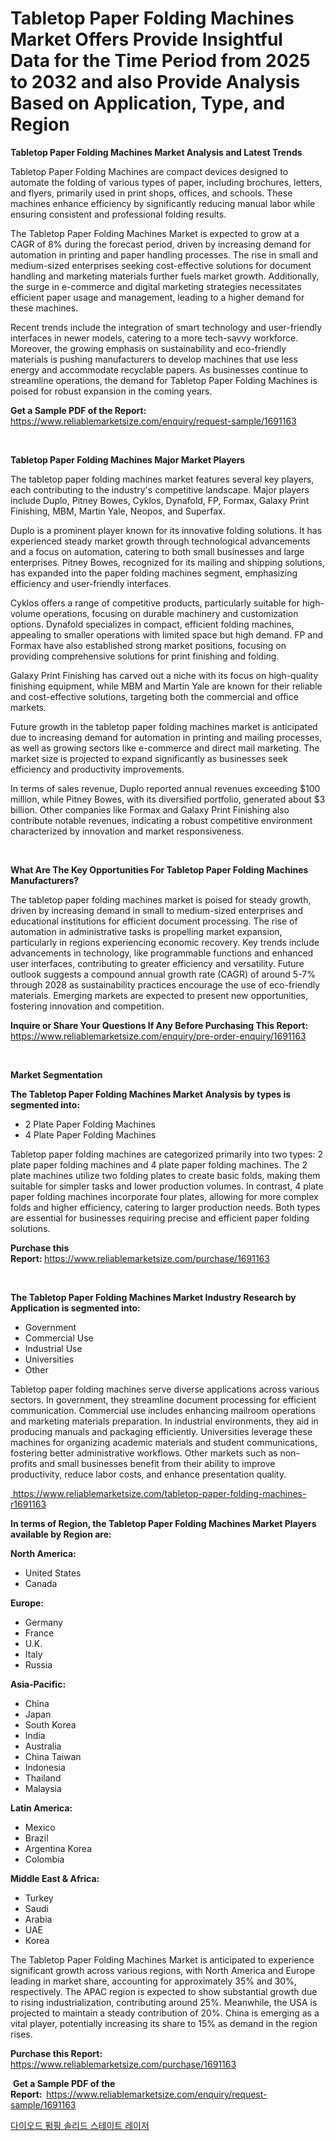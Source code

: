 <p><h1>Tabletop Paper Folding Machines Market Offers Provide Insightful Data for the Time Period from 2025 to 2032 and also Provide Analysis Based on Application, Type, and Region</h1></p><p><strong>Tabletop Paper Folding Machines Market Analysis and Latest Trends</strong></p>
<p><p>Tabletop Paper Folding Machines are compact devices designed to automate the folding of various types of paper, including brochures, letters, and flyers, primarily used in print shops, offices, and schools. These machines enhance efficiency by significantly reducing manual labor while ensuring consistent and professional folding results. </p><p>The Tabletop Paper Folding Machines Market is expected to grow at a CAGR of 8% during the forecast period, driven by increasing demand for automation in printing and paper handling processes. The rise in small and medium-sized enterprises seeking cost-effective solutions for document handling and marketing materials further fuels market growth. Additionally, the surge in e-commerce and digital marketing strategies necessitates efficient paper usage and management, leading to a higher demand for these machines. </p><p>Recent trends include the integration of smart technology and user-friendly interfaces in newer models, catering to a more tech-savvy workforce. Moreover, the growing emphasis on sustainability and eco-friendly materials is pushing manufacturers to develop machines that use less energy and accommodate recyclable papers. As businesses continue to streamline operations, the demand for Tabletop Paper Folding Machines is poised for robust expansion in the coming years.</p></p>
<p><strong>Get a Sample PDF of the Report:&nbsp;</strong> <a href="https://www.reliablemarketsize.com/enquiry/request-sample/1691163?utm_campaign=1103&utm_medium=2&utm_source=Github&utm_content=ia&utm_term=07012025&utm_id=tabletop-paper-folding-machines">https://www.reliablemarketsize.com/enquiry/request-sample/1691163</a></p>
<p>&nbsp;</p>
<p><strong>Tabletop Paper Folding Machines Major Market Players</strong></p>
<p><p>The tabletop paper folding machines market features several key players, each contributing to the industry's competitive landscape. Major players include Duplo, Pitney Bowes, Cyklos, Dynafold, FP, Formax, Galaxy Print Finishing, MBM, Martin Yale, Neopos, and Superfax.</p><p>Duplo is a prominent player known for its innovative folding solutions. It has experienced steady market growth through technological advancements and a focus on automation, catering to both small businesses and large enterprises. Pitney Bowes, recognized for its mailing and shipping solutions, has expanded into the paper folding machines segment, emphasizing efficiency and user-friendly interfaces.</p><p>Cyklos offers a range of competitive products, particularly suitable for high-volume operations, focusing on durable machinery and customization options. Dynafold specializes in compact, efficient folding machines, appealing to smaller operations with limited space but high demand. FP and Formax have also established strong market positions, focusing on providing comprehensive solutions for print finishing and folding.</p><p>Galaxy Print Finishing has carved out a niche with its focus on high-quality finishing equipment, while MBM and Martin Yale are known for their reliable and cost-effective solutions, targeting both the commercial and office markets.</p><p>Future growth in the tabletop paper folding machines market is anticipated due to increasing demand for automation in printing and mailing processes, as well as growing sectors like e-commerce and direct mail marketing. The market size is projected to expand significantly as businesses seek efficiency and productivity improvements.</p><p>In terms of sales revenue, Duplo reported annual revenues exceeding $100 million, while Pitney Bowes, with its diversified portfolio, generated about $3 billion. Other companies like Formax and Galaxy Print Finishing also contribute notable revenues, indicating a robust competitive environment characterized by innovation and market responsiveness.</p></p>
<p>&nbsp;</p>
<p><strong>What Are The Key Opportunities For Tabletop Paper Folding Machines Manufacturers?</strong></p>
<p><p>The tabletop paper folding machines market is poised for steady growth, driven by increasing demand in small to medium-sized enterprises and educational institutions for efficient document processing. The rise of automation in administrative tasks is propelling market expansion, particularly in regions experiencing economic recovery. Key trends include advancements in technology, like programmable functions and enhanced user interfaces, contributing to greater efficiency and versatility. Future outlook suggests a compound annual growth rate (CAGR) of around 5-7% through 2028 as sustainability practices encourage the use of eco-friendly materials. Emerging markets are expected to present new opportunities, fostering innovation and competition.</p></p>
<p><strong>Inquire or Share Your Questions If Any Before Purchasing This Report:</strong> <a href="https://www.reliablemarketsize.com/enquiry/pre-order-enquiry/1691163?utm_campaign=1103&utm_medium=2&utm_source=Github&utm_content=ia&utm_term=07012025&utm_id=tabletop-paper-folding-machines">https://www.reliablemarketsize.com/enquiry/pre-order-enquiry/1691163</a></p>
<p>&nbsp;</p>
<p><strong>Market Segmentation</strong></p>
<p><strong>The Tabletop Paper Folding Machines Market Analysis by types is segmented into:</strong></p>
<p><ul><li>2 Plate Paper Folding Machines</li><li>4 Plate Paper Folding Machines</li></ul></p>
<p><p>Tabletop paper folding machines are categorized primarily into two types: 2 plate paper folding machines and 4 plate paper folding machines. The 2 plate machines utilize two folding plates to create basic folds, making them suitable for simpler tasks and lower production volumes. In contrast, 4 plate paper folding machines incorporate four plates, allowing for more complex folds and higher efficiency, catering to larger production needs. Both types are essential for businesses requiring precise and efficient paper folding solutions.</p></p>
<p><strong>Purchase this Report:&nbsp;</strong><a href="https://www.reliablemarketsize.com/purchase/1691163?utm_campaign=1103&utm_medium=2&utm_source=Github&utm_content=ia&utm_term=07012025&utm_id=tabletop-paper-folding-machines">https://www.reliablemarketsize.com/purchase/1691163</a></p>
<p>&nbsp;</p>
<p><strong>The Tabletop Paper Folding Machines Market Industry Research by Application is segmented into:</strong></p>
<p><ul><li>Government</li><li>Commercial Use</li><li>Industrial Use</li><li>Universities</li><li>Other</li></ul></p>
<p><p>Tabletop paper folding machines serve diverse applications across various sectors. In government, they streamline document processing for efficient communication. Commercial use includes enhancing mailroom operations and marketing materials preparation. In industrial environments, they aid in producing manuals and packaging efficiently. Universities leverage these machines for organizing academic materials and student communications, fostering better administrative workflows. Other markets such as non-profits and small businesses benefit from their ability to improve productivity, reduce labor costs, and enhance presentation quality.</p></p>
<p><a href="https://www.reliablemarketsize.com/tabletop-paper-folding-machines-r1691163?utm_campaign=1103&utm_medium=2&utm_source=Github&utm_content=ia&utm_term=07012025&utm_id=tabletop-paper-folding-machines">&nbsp;https://www.reliablemarketsize.com/tabletop-paper-folding-machines-r1691163</a></p>
<p><strong>In terms of Region, the Tabletop Paper Folding Machines Market Players available by Region are:</strong></p>
<p>
    <p> <strong> North America: </strong>
        <ul>
            <li>United States</li>
            <li>Canada</li>
        </ul>
        </p> 
    <p> <strong> Europe: </strong>
        <ul>
            <li>Germany</li>
            <li>France</li>
            <li>U.K.</li>
            <li>Italy</li>
            <li>Russia</li>
        </ul>
        </p> 
    <p> <strong> Asia-Pacific: </strong>
        <ul>
            <li>China</li>
            <li>Japan</li>
            <li>South Korea</li>
            <li>India</li>
            <li>Australia</li>
            <li>China Taiwan</li>
            <li>Indonesia</li>
            <li>Thailand</li>
            <li>Malaysia</li>
        </ul>
        </p> 
    <p> <strong> Latin America: </strong>
        <ul>
            <li>Mexico</li>
            <li>Brazil</li>
            <li>Argentina Korea</li>
            <li>Colombia</li>
        </ul>
        </p> 
    <p> <strong> Middle East & Africa: </strong>
        <ul>
            <li>Turkey</li>
            <li>Saudi</li>
            <li>Arabia</li>
            <li>UAE</li>
            <li>Korea</li>
        </ul>
    </p>
    </p>
<p><p>The Tabletop Paper Folding Machines Market is anticipated to experience significant growth across various regions, with North America and Europe leading in market share, accounting for approximately 35% and 30%, respectively. The APAC region is expected to show substantial growth due to rising industrialization, contributing around 25%. Meanwhile, the USA is projected to maintain a steady contribution of 20%. China is emerging as a vital player, potentially increasing its share to 15% as demand in the region rises.</p></p>
<p><strong>Purchase this Report: </strong><a href="https://www.reliablemarketsize.com/purchase/1691163?utm_campaign=1103&utm_medium=2&utm_source=Github&utm_content=ia&utm_term=07012025&utm_id=tabletop-paper-folding-machines">https://www.reliablemarketsize.com/purchase/1691163</a></p>
<p>&nbsp;<strong>Get a Sample PDF of the Report:&nbsp;&nbsp;</strong><a href="https://www.reliablemarketsize.com/enquiry/request-sample/1691163?utm_campaign=1103&utm_medium=2&utm_source=Github&utm_content=ia&utm_term=07012025&utm_id=tabletop-paper-folding-machines">https://www.reliablemarketsize.com/enquiry/request-sample/1691163</a></p>
<p><strong></strong></p>
<p><p><a href="https://github.com/sougarounis/Market-Research-Report-List-6/blob/main/977719729739.md?utm_campaign=1103&utm_medium=2&utm_source=Github&utm_content=ia&utm_term=07012025&utm_id=tabletop-paper-folding-machines">다이오드 펌핑 솔리드 스테이트 레이저</a></p></p>